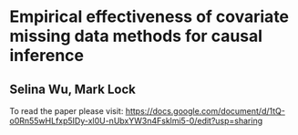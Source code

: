 # Empirical effectiveness of covariate missing data methods for causal inference
## Selina Wu, Mark Lock

To read the paper please visit:
https://docs.google.com/document/d/1tQ-o0Rn55wHLfxp5IDy-xl0U-nUbxYW3n4Fsklmi5-0/edit?usp=sharing
